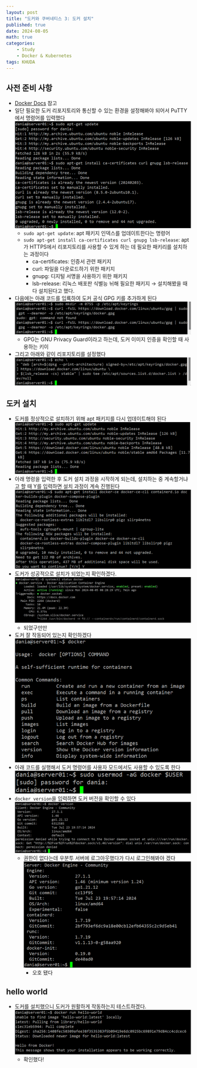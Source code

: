 ```yaml
---
layout: post
title: "도커와 쿠버네티스 3: 도커 설치"
published: true
date: 2024-08-05
math: true
categories: 
    - Study
    - Docker & Kubernetes
tags: KHUDA
---
```


## 사전 준비 사항
- [Docker Docs](https://docs.docker.com/engine/install/ubuntu) 참고
- 일단 필요한 도커 리포지토리와 통신할 수 있는 환경을 설정해봐야 되어서 PuTTY에서 명령어를 입력했다 ![photo 1](/assets/img/posts/docker3/img1.png)
	- `sudo apt-get update`: apt 패키지 인덱스를 업데이트한다는 명령어
	- `sudo apt-get install ca-certificates curl gnupg lsb-release`: apt가 HTTPS에서 리포지토리를 사용할 수 있게 하는 데 필요한 패키리를 설치하는 과정이다
		- ca-certificates: 인증서 관련 패키지
		- curl: 파일을 다운로드하기 위한 패키지
		- gnupg: 디지털 서명을 사용하기 위한 패키지
		- lsb-release: 리눅스 배포판 식별능 뉘해 필요한 패키지
		→ 설치해봤을 때 다 설치된다고 했다.
- 다음에는 아래 코드를 입룍하여 도커 공식 GPG 키를 추가하게 된다 ![photo 2](/assets/img/posts/docker3/img2.png)
	- GPG는 GNU Privacy Guard이라고 하는데, 도커 이미지 인증을 확인할 때 사용하는 키이
- 그리고 아래와 같이 리포지토리를 설정했다 ![photo 3](/assets/img/posts/docker3/img3.png)

## 도커 설치
- 도커를 정상적으로 설치하기 위해 apt 패키지를 다시 업데이트해야 된다 ![photo 4](/assets/img/posts/docker3/img4.png)
- 아래 명령을 입력한 후 도커 설치 과정을 시작하게 되는데, 설치하는 중 계속할거냐고 할 때 Y를 입력하면 설치 과정이 계속 진행된다 ![photo 5](/assets/img/posts/docker3/img5.png)
- 도커가 성공적으로 설치가 되었는지 확인하겠다. ![photo 6](/assets/img/posts/docker3/img6.png)
	- 되었구만만
- 도커 잘 작동되어 있는지 확인하겠다![photo 7](/assets/img/posts/docker3/img7.png)
- 아래 코드를 실행해서 도커 명령어를 사용자 모드에서도 사용할 수 있도록 한다 ![photo 8](/assets/img/posts/docker3/img8.png)
- `docker version`을 입력하면 도커 버전을 확인할 수 있다![photo 9](/assets/img/posts/docker3/img9.png)
	- 권한이 없다는데 우분투 서버에 로그아웃했다가 다시 로그인해봐야 겠다 ![photo 10](/assets/img/posts/docker3/img10.png)
		- 오호 됐다

## hello world
- 도커를 설치했으니 도커가 원활하게 작동하는지 테스트하겠다. ![photo 11](/assets/img/posts/docker3/img11.png)
	- 확인했다!